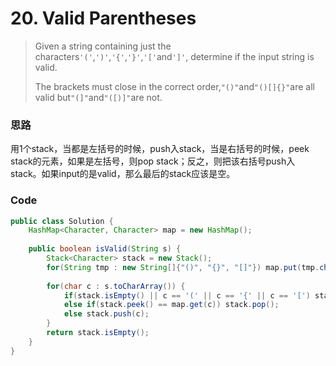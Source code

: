 # 20. Valid Parentheses

> Given a string containing just the characters`'('`,`')'`,`'{'`,`'}'`,`'['`and`']'`, determine if the input string is valid.
>
> The brackets must close in the correct order,`"()"`and`"()[]{}"`are all valid but`"(]"`and`"([)]"`are not.

### 思路

用1个stack，当都是左括号的时候，push入stack，当是右括号的时候，peek stack的元素，如果是左括号，则pop stack；反之，则把该右括号push入stack。如果input的是valid，那么最后的stack应该是空。

### Code

```java
public class Solution {
    HashMap<Character, Character> map = new HashMap();
    
    public boolean isValid(String s) {
        Stack<Character> stack = new Stack();
        for(String tmp : new String[]{"()", "{}", "[]"}) map.put(tmp.charAt(1), tmp.charAt(0));
        
        for(char c : s.toCharArray()) {
            if(stack.isEmpty() || c == '(' || c == '{' || c == '[') stack.push(c);
            else if(stack.peek() == map.get(c)) stack.pop();
            else stack.push(c);
        }
        return stack.isEmpty();
    }
}
```



